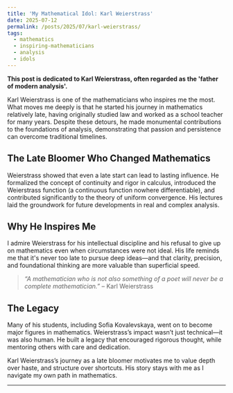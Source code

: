 ```yaml
---
title: 'My Mathematical Idol: Karl Weierstrass'
date: 2025-07-12
permalink: /posts/2025/07/karl-weierstrass/
tags:
  - mathematics
  - inspiring-mathematicians
  - analysis
  - idols
---
```


**This post is dedicated to Karl Weierstrass, often regarded as the 'father of modern analysis'.**

Karl Weierstrass is one of the mathematicians who inspires me the most. What moves me deeply is that he started his journey in mathematics relatively late, having originally studied law and worked as a school teacher for many years. Despite these detours, he made monumental contributions to the foundations of analysis, demonstrating that passion and persistence can overcome traditional timelines.

## The Late Bloomer Who Changed Mathematics

Weierstrass showed that even a late start can lead to lasting influence. He formalized the concept of continuity and rigor in calculus, introduced the Weierstrass function (a continuous function nowhere differentiable), and contributed significantly to the theory of uniform convergence. His lectures laid the groundwork for future developments in real and complex analysis.

## Why He Inspires Me

I admire Weierstrass for his intellectual discipline and his refusal to give up on mathematics even when circumstances were not ideal. His life reminds me that it's never too late to pursue deep ideas—and that clarity, precision, and foundational thinking are more valuable than superficial speed.

> *“A mathematician who is not also something of a poet will never be a complete mathematician.”* – Karl Weierstrass

## The Legacy

Many of his students, including Sofia Kovalevskaya, went on to become major figures in mathematics. Weierstrass’s impact wasn’t just technical—it was also human. He built a legacy that encouraged rigorous thought, while mentoring others with care and dedication.

Karl Weierstrass’s journey as a late bloomer motivates me to value depth over haste, and structure over shortcuts. His story stays with me as I navigate my own path in mathematics.

---


